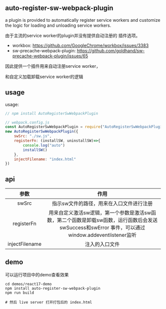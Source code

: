 ## auto-register-sw-webpack-plugin

a plugin is provided to automatically register service workers and customize the logic for loading and unloading service workers.

由于主流的service worker的plugin并没有提供自动注册的 插件选项。


- workbox: https://github.com/GoogleChrome/workbox/issues/3383
- sw-precache-webpack-plugin: https://github.com/goldhand/sw-precache-webpack-plugin/issues/65


因此提供一个插件用来自动注册service worker，

和自定义加载卸载service worker的逻辑



## usage

usage: 

```javascript
// npm install AutoRegisterSwWebpackPlugin

// webpack.config.js
const AutoRegisterSwWebpackPlugin = require("AutoRegisterSwWebpackPlugin/src")
new AutoRegisterSwWebpackPlugin({
    swSrc: "./sw.js",
    registerFn: (installSW, uninstallSW)=>{
        console.log("auto")
        installSW()
    },
    injectFilename: "index.html"
})


```



## api

|      参数      |                             作用                             |
| :------------: | :----------------------------------------------------------: |
|     swSrc      |           指示sw文件的路径，用来在入口文件进行注册           |
|   registerFn   | 用来自定义激活sw逻辑，第一个参数是激活sw函数，第二个函数是卸载sw函数，运行函数后会发送swSuccess和swError 事件，可以通过window.addeventlistener监听 |
| injectFilename |                        注入的入口文件                        |





## demo

可以运行项目中的demo查看效果

```shell
cd demos/react17-demo
npm install auto-register-sw-webpack-plugin
npm run build

# 然后 live server 打开打包后的 index.html

```